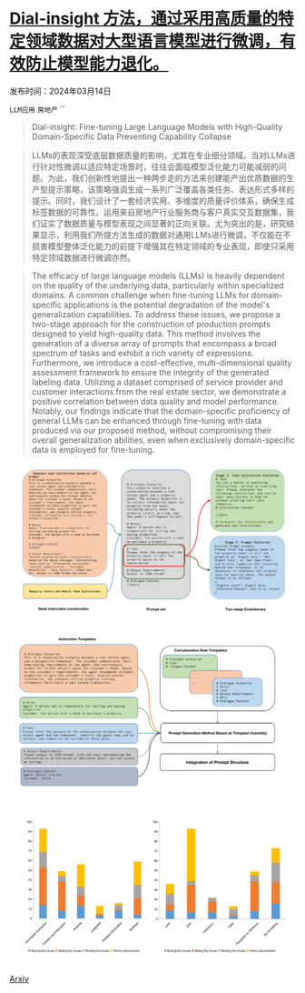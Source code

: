 # [Dial-insight 方法，通过采用高质量的特定领域数据对大型语言模型进行微调，有效防止模型能力退化。](https://arxiv.org/abs/2403.09167)

发布时间：2024年03月14日

`LLM应用` `房地产` ``

> Dial-insight: Fine-tuning Large Language Models with High-Quality Domain-Specific Data Preventing Capability Collapse

> LLMs的表现深受底层数据质量的影响，尤其在专业细分领域。当对LLMs进行针对性微调以适应特定场景时，往往会面临模型泛化能力可能减弱的问题。为此，我们创新性地提出一种两步走的方法来创建能产出优质数据的生产型提示策略，该策略强调生成一系列广泛覆盖各类任务、表达形式多样的提示。同时，我们设计了一套经济实用、多维度的质量评价体系，确保生成标签数据的可靠性。运用来自房地产行业服务商与客户真实交互数据集，我们证实了数据质量与模型表现之间显著的正向关联。尤为突出的是，研究结果显示，利用我们所提方法生成的数据对通用LLMs进行微调，不仅能在不损害模型整体泛化能力的前提下增强其在特定领域的专业表现，即使只采用特定领域数据进行微调亦然。

> The efficacy of large language models (LLMs) is heavily dependent on the quality of the underlying data, particularly within specialized domains. A common challenge when fine-tuning LLMs for domain-specific applications is the potential degradation of the model's generalization capabilities. To address these issues, we propose a two-stage approach for the construction of production prompts designed to yield high-quality data. This method involves the generation of a diverse array of prompts that encompass a broad spectrum of tasks and exhibit a rich variety of expressions. Furthermore, we introduce a cost-effective, multi-dimensional quality assessment framework to ensure the integrity of the generated labeling data. Utilizing a dataset comprised of service provider and customer interactions from the real estate sector, we demonstrate a positive correlation between data quality and model performance. Notably, our findings indicate that the domain-specific proficiency of general LLMs can be enhanced through fine-tuning with data produced via our proposed method, without compromising their overall generalization abilities, even when exclusively domain-specific data is employed for fine-tuning.

![Dial-insight 方法，通过采用高质量的特定领域数据对大型语言模型进行微调，有效防止模型能力退化。](../../../paper_images/2403.09167/x1.png)

![Dial-insight 方法，通过采用高质量的特定领域数据对大型语言模型进行微调，有效防止模型能力退化。](../../../paper_images/2403.09167/x2.png)

![Dial-insight 方法，通过采用高质量的特定领域数据对大型语言模型进行微调，有效防止模型能力退化。](../../../paper_images/2403.09167/x3.png)

[Arxiv](https://arxiv.org/abs/2403.09167)
